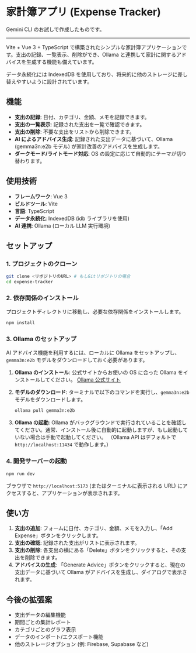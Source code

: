 # 家計簿アプリ (Expense Tracker)

Gemini CLI のお試しで作成したものです。

---

Vite + Vue 3 + TypeScript で構築されたシンプルな家計簿アプリケーションです。支出の記録、一覧表示、削除ができ、Ollama と連携して家計に関するアドバイスを生成する機能も備えています。

データ永続化には IndexedDB を使用しており、将来的に他のストレージに差し替えやすいように設計されています。

## 機能

- **支出の記録**: 日付、カテゴリ、金額、メモを記録できます。
- **支出の一覧表示**: 記録された支出を一覧で確認できます。
- **支出の削除**: 不要な支出をリストから削除できます。
- **AI によるアドバイス生成**: 記録された支出データに基づいて、Ollama (gemma3n:e2b モデル) が家計改善のアドバイスを生成します。
- **ダークモード/ライトモード対応**: OS の設定に応じて自動的にテーマが切り替わります。

## 使用技術

- **フレームワーク**: Vue 3
- **ビルドツール**: Vite
- **言語**: TypeScript
- **データ永続化**: IndexedDB (idb ライブラリを使用)
- **AI 連携**: Ollama (ローカル LLM 実行環境)

## セットアップ

### 1. プロジェクトのクローン

```bash
git clone <リポジトリのURL> # もしGitリポジトリの場合
cd expense-tracker
```

### 2. 依存関係のインストール

プロジェクトディレクトリに移動し、必要な依存関係をインストールします。

```bash
npm install
```

### 3. Ollama のセットアップ

AI アドバイス機能を利用するには、ローカルに Ollama をセットアップし、`gemma3n:e2b` モデルをダウンロードしておく必要があります。

1.  **Ollama のインストール**: 公式サイトからお使いの OS に合った Ollama をインストールしてください。
    [Ollama 公式サイト](https://ollama.com/)

2.  **モデルのダウンロード**: ターミナルで以下のコマンドを実行し、`gemma3n:e2b` モデルをダウンロードします。

    ```bash
    ollama pull gemma3n:e2b
    ```

3.  **Ollama の起動**: Ollama がバックグラウンドで実行されていることを確認してください。通常、インストール後に自動的に起動しますが、もし起動していない場合は手動で起動してください。
    （Ollama API はデフォルトで `http://localhost:11434` で動作します。）

### 4. 開発サーバーの起動

```bash
npm run dev
```

ブラウザで `http://localhost:5173` (またはターミナルに表示される URL) にアクセスすると、アプリケーションが表示されます。

## 使い方

1.  **支出の追加**: フォームに日付、カテゴリ、金額、メモを入力し、「Add Expense」ボタンをクリックします。
2.  **支出の確認**: 記録された支出がリストに表示されます。
3.  **支出の削除**: 各支出の横にある「Delete」ボタンをクリックすると、その支出を削除できます。
4.  **アドバイスの生成**: 「Generate Advice」ボタンをクリックすると、現在の支出データに基づいて Ollama がアドバイスを生成し、ダイアログで表示されます。

## 今後の拡張案

- 支出データの編集機能
- 期間ごとの集計レポート
- カテゴリごとのグラフ表示
- データのインポート/エクスポート機能
- 他のストレージオプション (例: Firebase, Supabase など)
